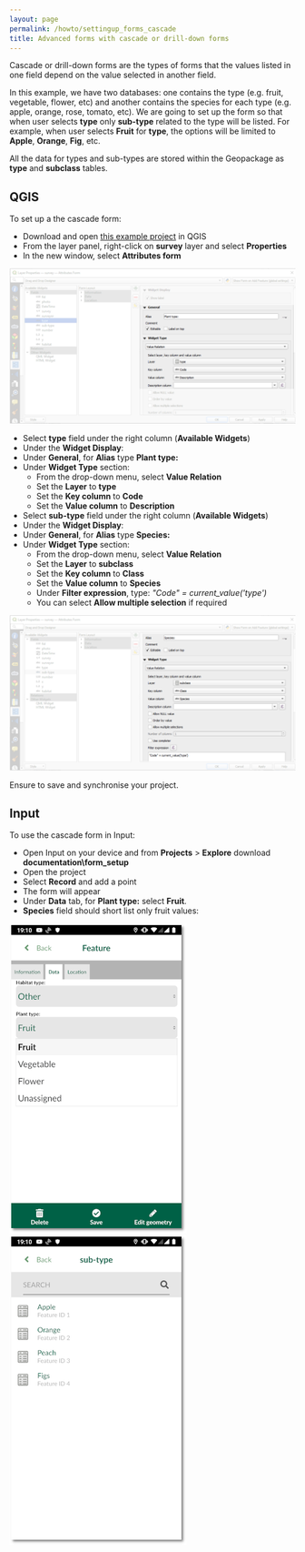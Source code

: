 ```yaml
---
layout: page
permalink: /howto/settingup_forms_cascade
title: Advanced forms with cascade or drill-down forms
---
```


Cascade or drill-down forms are the types of forms that the values listed in one field depend on the value selected in another field.

In this example, we have two databases: one contains the type (e.g. fruit, vegetable, flower, etc) and another contains the species for each type (e.g. apple, orange, rose, tomato, etc). We are going to set up the form so that when user selects **type** only **sub-type** related to the type will be listed. For example, when user selects **Fruit** for **type**, the options will be limited to **Apple**, **Orange**, **Fig**, etc.

All the data for types and sub-types are stored within the Geopackage as **type** and **subclass** tables.

## QGIS

To set up a the cascade form:

  - Download and open [this example project](https://public.cloudmergin.com/projects/documentation/form_setup/tree) in QGIS
  - From the layer panel, right-click on **survey** layer and select **Properties**
  - In the new window, select **Attributes form**

![photos](../images/qgis_forms_cascade1.png)

  - Select **type** field under the right column (**Available Widgets**)
  - Under the **Widget Display**:
  - Under **General**, for **Alias** type **Plant type:**
  - Under **Widget Type** section:
    - From the drop-down menu, select **Value Relation**
    - Set the **Layer** to **type**
    - Set the **Key column** to **Code**
    - Set the **Value column** to **Description**
  - Select **sub-type** field under the right column (**Available Widgets**)
  - Under the **Widget Display**:
  - Under **General**, for **Alias** type **Species:**
  - Under **Widget Type** section:
    - From the drop-down menu, select **Value Relation**
    - Set the **Layer** to **subclass**
    - Set the **Key column** to **Class**
    - Set the **Value column** to **Species**
    - Under **Filter expression**, type: *"Code" = current_value('type')*
    - You can select **Allow multiple selection** if required

![photos](../images/qgis_forms_cascade2.png)

Ensure to save and synchronise your project.

## Input

To use the cascade form in Input:

- Open Input on your device and from **Projects** > **Explore** download **documentation\form_setup**
- Open the project
- Select **Record** and add a point
- The form will appear
- Under **Data** tab, for **Plant type:** select **Fruit**.
- **Species** field should short list only fruit values:

![slider](../images/input_forms_cascade1.png)
![slider](../images/input_forms_cascade2.png)

